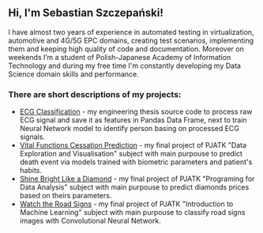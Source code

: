 ## Hi, I'm Sebastian Szczepański!

I have almost two years of experience in automated testing in virtualization, automotive and 4G/5G EPC domains, creating test scenarios, implementing them and keeping high quality of code and documentation. Moreover on weekends I’m a student of Polish-Japanese Academy of Information Technology and during my free time I'm constantly developing my Data Science domain skills and performance.

### There are short descriptions of my projects:
- [ECG Classification](https://github.com/SebastianSzczepanski00/ECG_Classification) - my engineering thesis source code to process raw ECG signal and save it as features in Pandas Data Frame, next to train Neural Network model to identify person basing on processed ECG signals.
- [Vital Functions Cessation Prediction](https://github.com/SebastianSzczepanski00/Vital_functions_cessation_prediction) - my final project of PJATK "Data Exploration and Visualisation" subject with main purpouse to predict death event via models trained with biometric parameters and patient's habits.
- [Shine Bright Like a Diamond](https://github.com/SebastianSzczepanski00/Shine_bright_like_a_diamond) - my final project of PJATK "Programing for Data Analysis" subject with main purpouse to predict diamonds prices based on theirs parameters.
- [Watch the Road Signs](https://github.com/SebastianSzczepanski00/Watch_the_road_signs) - my final project of PJATK "Introduction to Machine Learning" subject with main purpouse to classify road signs images with Convolutional Neural Network.
